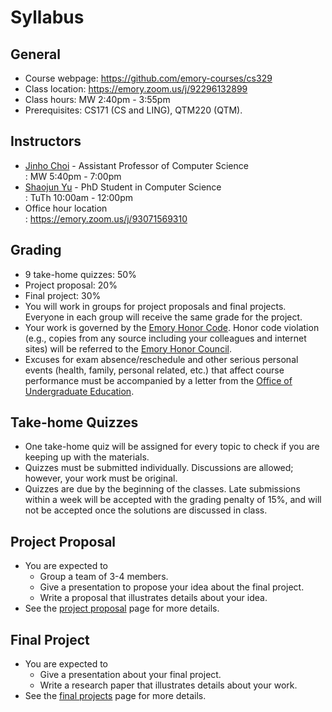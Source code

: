 # Syllabus

## General

* Course webpage: https://github.com/emory-courses/cs329
* Class location: https://emory.zoom.us/j/92296132899
* Class hours: MW 2:40pm - 3:55pm
* Prerequisites: CS171 (CS and LING), QTM220 (QTM).

## Instructors

* [Jinho Choi](http://cs.emory.edu/~choi) - Assistant Professor of Computer Science<br>
  : MW 5:40pm - 7:00pm
* [Shaojun Yu](https://github.com/shaojunyu) - PhD Student in Computer Science<br>
  : TuTh 10:00am - 12:00pm
* Office hour location<br>
  : https://emory.zoom.us/j/93071569310

## Grading

* 9 take-home quizzes: 50%
* Project proposal: 20%
* Final project: 30%
* You will work in groups for project proposals and final projects. Everyone in each group will receive the same grade for the project.
* Your work is governed by the [Emory Honor Code](http://catalog.college.emory.edu/academic/policies-regulations/honor-code.html). Honor code violation (e.g., copies from any source including your colleagues and internet sites) will be referred to the [Emory Honor Council](http://college.emory.edu/oue/current-students/honor-council.html).
* Excuses for exam absence/reschedule and other serious personal events (health, family, personal related, etc.) that affect course performance must be accompanied by a letter from the [Office of Undergraduate Education](http://college.emory.edu/home/administration/office/undergraduate/).

## Take-home Quizzes

* One take-home quiz will be assigned for every topic to check if you are keeping up with the materials.
* Quizzes must be submitted individually. Discussions are allowed; however, your work must be original.
* Quizzes are due by the beginning of the classes. Late submissions within a week will be accepted with the grading penalty of 15%, and will not be accepted once the solutions are discussed in class.

## Project Proposal

* You are expected to
  * Group a team of 3-4 members.
  * Give a presentation to propose your idea about the final project.
  * Write a proposal that illustrates details about your idea.
* See the [project proposal](project-proposal.md) page for more details.

## Final Project

* You are expected to
  * Give a presentation about your final project.
  * Write a research paper that illustrates details about your work.
* See the [final projects](final-project.md) page for more details.
